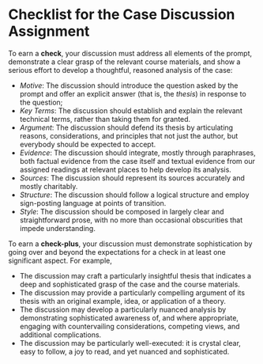 # Checklist for the Case Discussion Assignment

To earn a **check**, your discussion must address all elements of the prompt, demonstrate a clear grasp of the relevant course materials, and show a serious effort to develop a thoughtful, reasoned analysis of the case:

- *Motive*: The discussion should introduce the question asked by the prompt and offer an explicit answer (that is, the *thesis*) in response to the question;
- *Key Terms*: The discussion should establish and explain the relevant technical terms, rather than taking them for granted.
- *Argument*: The discussion should defend its thesis by articulating reasons, considerations, and principles that not just the author, but everybody should be expected to accept.
- *Evidence*: The discussion should integrate, mostly through paraphrases, both factual evidence from the case itself and textual evidence from our assigned readings at relevant places to help develop its analysis.
- *Sources*: The discussion should represent its sources accurately and mostly charitably.
- *Structure*: The discussion should follow a logical structure and employ sign-posting language at points of transition.
- *Style*: The discussion should be composed in largely clear and straightforward prose, with no more than occasional obscurities that impede understanding.

To earn a **check-plus**, your discussion must demonstrate sophistication by going over and beyond the expectations for a check in at least one significant aspect. For example,

- The discussion may craft a particularly insightful thesis that indicates a deep and sophisticated grasp of the case and the course materials.
- The discussion may provide a particularly compelling argument of its thesis with an original example, idea, or application of a theory.
- The discussion may develop a particularly nuanced analysis by demonstrating sophisticated awareness of, and where appropriate, engaging with countervailing considerations, competing views, and additional complications.
- The discussion may be particularly well-executed: it is crystal clear, easy to follow, a joy to read, and yet nuanced and sophisticated.

